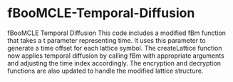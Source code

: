 # fBooMCLE-Temporal-Diffusion
fBooMCLE Temporal Diffusion
This code includes a modified fBm function that takes a t parameter representing time. It uses this parameter to generate a time offset for each lattice symbol. The createLattice function now applies temporal diffusion by calling fBm with appropriate arguments and adjusting the time index accordingly. The encryption and decryption functions are also updated to handle the modified lattice structure.
